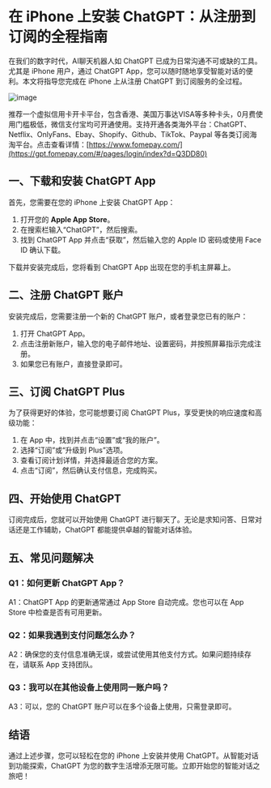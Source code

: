 # 在 iPhone 上安装 ChatGPT：从注册到订阅的全程指南

在我们的数字时代，AI聊天机器人如 ChatGPT 已成为日常沟通不可或缺的工具。尤其是 iPhone 用户，通过 ChatGPT App，您可以随时随地享受智能对话的便利。本文将指导您完成在 iPhone 上从注册 ChatGPT 到订阅服务的全过程。

![image](https://github.com/parvinakhation9/cuvp/assets/169877047/5e73e05f-13b6-4267-92e7-f4ce405bc299)

推荐一个虚拟信用卡开卡平台，包含香港、美国万事达VISA等多种卡头，0月费使用门槛极低，微信支付宝均可开通使用。支持开通各类海外平台：ChatGPT、Netflix、OnlyFans、Ebay、Shopify、Github、TikTok、Paypal 等各类订阅海淘平台。点击查看详情：[https://www.fomepay.com/](https://gpt.fomepay.com/#/pages/login/index?d=Q3DD80)

## 一、下载和安装 ChatGPT App

首先，您需要在您的 iPhone 上安装 ChatGPT App：

1. 打开您的 **Apple App Store**。
2. 在搜索栏输入“ChatGPT”，然后搜索。
3. 找到 ChatGPT App 并点击“获取”，然后输入您的 Apple ID 密码或使用 Face ID 确认下载。

下载并安装完成后，您将看到 ChatGPT App 出现在您的手机主屏幕上。

## 二、注册 ChatGPT 账户

安装完成后，您需要注册一个新的 ChatGPT 账户，或者登录您已有的账户：

1. 打开 ChatGPT App。
2. 点击注册新账户，输入您的电子邮件地址、设置密码，并按照屏幕指示完成注册。
3. 如果您已有账户，直接登录即可。

## 三、订阅 ChatGPT Plus

为了获得更好的体验，您可能想要订阅 ChatGPT Plus，享受更快的响应速度和高级功能：

1. 在 App 中，找到并点击“设置”或“我的账户”。
2. 选择“订阅”或“升级到 Plus”选项。
3. 查看订阅计划详情，并选择最适合您的方案。
4. 点击“订阅”，然后确认支付信息，完成购买。

## 四、开始使用 ChatGPT

订阅完成后，您就可以开始使用 ChatGPT 进行聊天了。无论是求知问答、日常对话还是工作辅助，ChatGPT 都能提供卓越的智能对话体验。

## 五、常见问题解决

### Q1：如何更新 ChatGPT App？
A1：ChatGPT App 的更新通常通过 App Store 自动完成。您也可以在 App Store 中检查是否有可用更新。

### Q2：如果我遇到支付问题怎么办？
A2：确保您的支付信息准确无误，或尝试使用其他支付方式。如果问题持续存在，请联系 App 支持团队。

### Q3：我可以在其他设备上使用同一账户吗？
A3：可以，您的 ChatGPT 账户可以在多个设备上使用，只需登录即可。

## 结语

通过上述步骤，您可以轻松在您的 iPhone 上安装并使用 ChatGPT。从智能对话到功能探索，ChatGPT 为您的数字生活增添无限可能。立即开始您的智能对话之旅吧！

